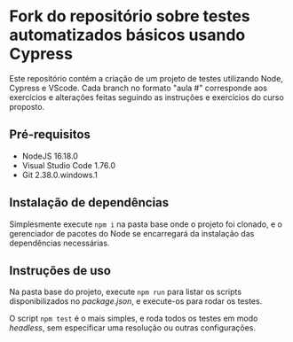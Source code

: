 # Fork do repositório sobre testes automatizados básicos usando Cypress

Este repositório contém a criação de um projeto de testes utilizando Node, Cypress e VScode.
Cada branch no formato "aula #" corresponde aos exercícios e alterações feitas seguindo as instruções e exercícios do curso proposto.

## Pré-requisitos

 - NodeJS 16.18.0
 - Visual Studio Code 1.76.0
 - Git 2.38.0.windows.1

 ## Instalação de dependências

 Simplesmente execute `npm i` na pasta base onde o projeto foi clonado, e o gerenciador de pacotes do Node se encarregará da instalação das dependências necessárias.

 ## Instruções de uso

 Na pasta base do projeto, execute `npm run` para listar os scripts disponibilizados no _package.json_, e execute-os para rodar os testes.
 
 O script `npm test` é o mais simples, e roda todos os testes em modo _headless_, sem especificar uma resolução ou outras configurações.